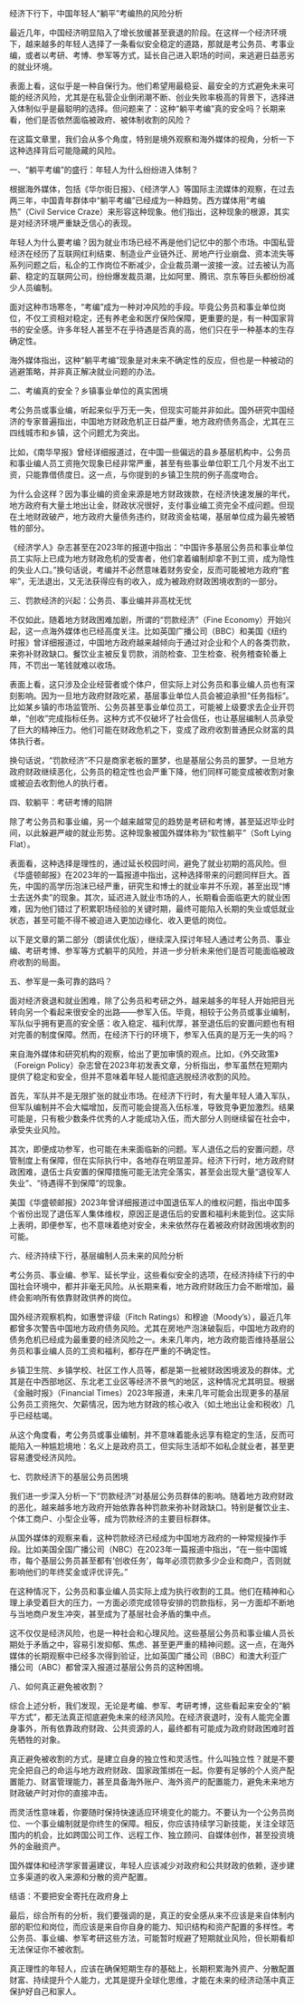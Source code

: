 经济下行下，中国年轻人“躺平”考编热的风险分析

最近几年，中国经济明显陷入了增长放缓甚至衰退的阶段。在这样一个经济环境下，越来越多的年轻人选择了一条看似安全稳定的道路，那就是考公务员、考事业编，或者以考研、考博、参军等方式，延长自己进入职场的时间，来逃避日益恶劣的就业环境。

表面上看，这似乎是一种自保行为。他们希望用最稳妥、最安全的方式避免未来可能的经济风险，尤其是在私营企业倒闭潮不断、创业失败率极高的背景下，选择进入体制似乎是最聪明的选择。但问题来了：这种“躺平考编”真的安全吗？长期来看，他们是否依然面临被政府、被体制收割的风险？

在这篇文章里，我们会从多个角度，特别是境外观察和海外媒体的视角，分析一下这种选择背后可能隐藏的风险。


一、“躺平考编”的盛行：年轻人为什么纷纷进入体制？

根据海外媒体，包括《华尔街日报》、《经济学人》等国际主流媒体的观察，在过去两三年，中国青年群体中“躺平考编”已经成为一种趋势。西方媒体用“考编热”（Civil Service Craze）来形容这种现象。他们指出，这种现象的根源，其实是对经济环境严重缺乏信心的表现。

年轻人为什么要考编？因为就业市场已经不再是他们记忆中的那个市场。中国私营经济在经历了互联网红利结束、制造业产业链外迁、房地产行业崩盘、资本流失等系列问题之后，私企的工作岗位不断减少，企业裁员潮一波接一波。过去被认为高薪、稳定的互联网公司，纷纷爆发裁员潮，比如阿里、腾讯、京东等巨头都纷纷减少人员编制。

面对这种市场寒冬，“考编”成为一种对冲风险的手段。毕竟公务员和事业单位岗位，不仅工资相对稳定，还有养老金和医疗保险保障，更重要的是，有一种国家背书的安全感。许多年轻人甚至不在乎待遇是否真的高，他们只在乎一种基本的生存确定性。

海外媒体指出，这种“躺平考编”现象是对未来不确定性的反应，但也是一种被动的逃避策略，并非真正解决就业问题的办法。


二、考编真的安全？乡镇事业单位的真实困境

考公务员或事业编，听起来似乎万无一失，但现实可能并非如此。国外研究中国经济的专家普遍指出，中国地方财政危机正日益严重，地方政府债务高企，尤其在三四线城市和乡镇，这个问题尤为突出。

比如，《南华早报》曾经详细报道过，在中国一些偏远的县乡基层机构中，公务员和事业编人员工资拖欠现象已经非常严重，甚至有些事业单位职工几个月发不出工资，只能靠借债度日。这一点，与你提到的乡镇卫生院的例子高度吻合。

为什么会这样？因为事业编的资金来源是地方财政拨款，在经济快速发展的年代，地方政府有大量土地出让金，财政状况很好，支付事业编工资完全不成问题。但现在土地财政破产，地方政府大量债务违约，财政资金枯竭，基层单位成为最先被牺牲的部分。

《经济学人》杂志甚至在2023年的报道中指出：“中国许多基层公务员和事业单位员工实际上已成为地方财政危机的受害者，他们拿着编制却拿不到工资，成为隐性的失业人口。”换句话说，考编并不必然意味着财务安全，反而可能被地方政府“套牢”，无法退出，又无法获得应有的收入，成为被政府财政困境收割的一部分。


三、罚款经济的兴起：公务员、事业编并非高枕无忧

不仅如此，随着地方财政困难加剧，所谓的“罚款经济”（Fine Economy）开始兴起，这一点海外媒体也已经高度关注。比如英国广播公司（BBC）和美国《纽约时报》曾详细报道过，中国地方政府越来越倾向于通过对企业和个人的各类罚款，来弥补财政缺口。餐饮业主被反复罚款，消防检查、卫生检查、税务稽查轮番上阵，不罚出一笔钱就难以收场。

表面上看，这只涉及企业经营者或个体户，但实际上对公务员和事业编人员也有深刻影响。因为一旦地方政府财政吃紧，基层事业单位人员会被迫承担“任务指标”。比如某乡镇的市场监管所、公务员甚至事业单位员工，可能被上级要求去企业开罚单，“创收”完成指标任务。这种方式不仅破坏了社会信任，也让基层编制人员承受了巨大的精神压力。他们可能在财政危机之下，变成了政府收割普通民众财富的具体执行者。

换句话说，“罚款经济”不只是商家老板的噩梦，也是基层公务员的噩梦。一旦地方政府财政继续恶化，公务员的稳定性也会严重下降，他们同样可能变成被收割对象或被迫去收割他人的执行者。


四、软躺平：考研考博的陷阱

除了考公务员和事业编，另一个越来越常见的趋势是考研和考博，甚至延迟毕业时间，以此躲避严峻的就业形势。这种现象被国外媒体称为“软性躺平”（Soft Lying Flat）。

表面看，这种选择是理性的，通过延长校园时间，避免了就业初期的高风险。但《华盛顿邮报》在2023年的一篇报道中指出，这种选择带来的问题同样巨大。首先，中国的高学历泡沫已经严重，研究生和博士的就业率并不乐观，甚至出现“博士去送外卖”的现象。其次，延迟进入就业市场的人，长期看会面临更大的就业困难，因为他们错过了积累职场经验的关键时期，最终可能陷入长期的失业或低就业状态，甚至可能不得不被迫进入更加边缘化、收入更低的岗位。

以下是文章的第二部分（朗读优化版），继续深入探讨年轻人通过考公务员、事业编、考研考博、参军等方式躺平的风险，并进一步分析未来他们是否可能面临被政府收割的局面。


五、参军是一条可靠的路吗？

面对经济衰退和就业困难，除了公务员和考研之外，越来越多的年轻人开始把目光转向另一个看起来很安全的出路——参军入伍。毕竟，相较于公务员或事业编制，军队似乎拥有更高的安全感：收入稳定、福利优厚，甚至退伍后的安置问题也有相对完善的制度保障。然而，在经济下行的环境下，参军入伍真的是万无一失的吗？

来自海外媒体和研究机构的观察，给出了更加审慎的观点。比如，《外交政策》（Foreign Policy）杂志曾在2023年初发表文章，分析指出，参军虽然在短期内提供了稳定和安全，但并不意味着年轻人能彻底逃脱经济收割的风险。

首先，军队并不是无限扩张的就业市场。在经济下行时，有大量年轻人涌入军队，但军队编制并不会大幅增加，反而可能会提高入伍标准，导致竞争更加激烈。结果可能是，只有极少数条件优秀的人才能成功入伍，而大部分人则继续留在社会中，承受失业风险。

其次，即便成功参军，也可能在未来面临新的问题。军人退伍之后的安置问题，尽管制度上有保障，但在实际执行中，各地存在明显差异。经济下行时，地方政府财政困难，退伍士兵安置的保障措施可能无法完全落实，甚至会出现大量“退役军人失业”、“待遇得不到保障”的现象。

美国《华盛顿邮报》2023年曾详细报道过中国退伍军人的维权问题，指出中国多个省份出现了退伍军人集体维权，原因正是退伍后的安置和福利未能到位。这实际上表明，即便参军，也不意味着绝对安全，未来依然存在着被政府财政困境收割的可能。


六、经济持续下行，基层编制人员未来的风险分析

考公务员、事业编、参军、延长学业，这些看似安全的选项，在经济持续下行的中国社会环境中，都并非毫无风险。从长期来看，地方政府财政压力会不断增加，最终会影响所有依靠财政供养的岗位。

国外经济观察机构，如惠誉评级（Fitch Ratings）和穆迪（Moody’s），最近几年都曾多次警告中国地方政府债务风险。尤其在房地产泡沫破裂后，中国地方政府的债务危机已经成为最重要的经济风险之一。未来几年内，地方政府能否维持基层公务员和事业编人员的工资和福利，都存在严重的不确定性。

乡镇卫生院、乡镇学校、社区工作人员等，都是第一批被财政困境波及的群体。尤其是在中西部地区、东北老工业区等经济不景气的地区，这种情况尤其明显。根据《金融时报》（Financial Times）2023年报道，未来几年可能会出现更多的基层公务员工资拖欠、欠薪情况，因为地方财政的核心收入（如土地出让金和税收）几乎已经枯竭。

从这个角度看，考公务员或事业编制，并不意味着能永远享有稳定的生活，反而可能陷入一种尴尬境地：名义上是政府员工，但实际生活却不如私企就业者，甚至更容易遭受经济风险。


七、罚款经济下的基层公务员困境

我们进一步深入分析一下“罚款经济”对基层公务员群体的影响。随着地方政府财政的恶化，越来越多地方政府开始依靠各种罚款来弥补财政缺口。特别是餐饮业主、个体工商户、小型企业等，成为罚款经济的主要目标群体。

从国外媒体的观察来看，这种罚款经济已经成为中国地方政府的一种常规操作手段。比如美国全国广播公司（NBC）在2023年一篇报道中指出，“在一些中国城市，每个基层公务员甚至都有‘创收任务’，每年必须罚款多少企业和商户，否则就影响他们的年终奖金或评优评先。”

在这种情况下，公务员和事业编人员实际上成为执行收割的工具。他们在精神和心理上承受着巨大的压力，一方面必须完成领导安排的罚款指标，另一方面却不断地与当地商户发生冲突，甚至成为了基层社会矛盾的集中点。

这不仅仅是经济风险，也是一种社会和心理风险。这些基层公务员和事业编人员长期处于矛盾之中，容易引发抑郁、焦虑、甚至更严重的精神问题。这一点，在海外媒体的长期观察中已经多次得到验证，比如英国广播公司（BBC）和澳大利亚广播公司（ABC）都曾深入报道过基层公务员的这种困境。


八、如何真正避免被收割？

综合上述分析，我们发现，无论是考编、参军、考研考博，这些看起来安全的“躺平方式”，都无法真正彻底避免未来的经济风险。在经济衰退时，没有人能完全置身事外，所有依靠政府财政、公共资源的人，最终都有可能成为政府财政困难时首先牺牲的对象。

真正避免被收割的方式，是建立自身的独立性和灵活性。什么叫独立性？就是不要完全把自己的命运与地方政府财政、国家政策绑在一起。你要有足够的个人资产配置能力、财富管理能力，甚至具备海外账户、海外资产的配置能力，避免未来地方财政破产时对你的直接冲击。

而灵活性意味着，你要随时保持快速适应环境变化的能力。不要认为一个公务员岗位、一个事业编制就是你终生的保障。相反，你应该持续学习新技能，关注全球范围内的机会，比如跨国公司工作、远程工作、独立顾问、自媒体创作，甚至投资境外的金融资产。

国外媒体和经济学家普遍建议，年轻人应该减少对政府和公共财政的依赖，逐步建立多渠道的收入来源和分散的资产配置。


结语：不要把安全寄托在政府身上

最后，综合所有的分析，我们要强调的是，真正的安全感从来不应该是来自体制内部的职位和岗位，而应该是来自你自身的能力、知识结构和资产配置的多样性。考公务员、事业编、参军考研这些方法，可能暂时规避了短期就业风险，但长期看却无法保证你不被收割。

真正理性的年轻人，应该在确保短期生存的基础上，长期积累海外资产、分散配置财富、持续提升个人能力，尤其是提升全球化思维，才能在未来的经济动荡中真正保护好自己和家人。
